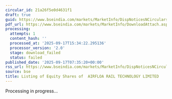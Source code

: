 ```yaml
---
circular_id: 21a26f5e0d4631f1
draft: true
guid: https://www.bseindia.com/markets/MarketInfo/DispNoticesNCirculars.aspx?Noticeid={0ED8ED53-EAC0-43C0-97FD-2778FC583D2C}&noticeno=20250917-7&dt=09/17/2025&icount=7&totcount=56&flag=0
pdf_url: https://www.bseindia.com/markets/MarketInfo/DownloadAttach.aspx?id=20250917-7&attachedId=
processing:
  attempts: 1
  content_hash: ''
  processed_at: '2025-09-17T15:34:22.295136'
  processor_version: '2.0'
  stage: download_failed
  status: failed
published_date: '2025-09-17T07:35:20+00:00'
rss_url: https://www.bseindia.com/markets/MarketInfo/DispNoticesNCirculars.aspx?Noticeid={0ED8ED53-EAC0-43C0-97FD-2778FC583D2C}&noticeno=20250917-7&dt=09/17/2025&icount=7&totcount=56&flag=0
source: bse
title: Listing of Equity Shares of  AIRFLOA RAIL TECHNOLOGY LIMITED
---
```


Processing in progress...